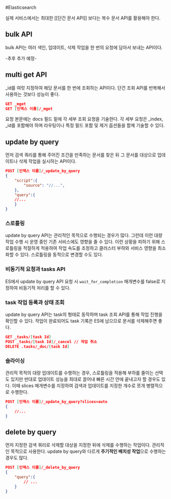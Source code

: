#Elasticsearch 

실제 서비스에서는 최대한 [[단건 문서 API]] 보다는 복수 문서 API를 활용해야 한다.

## bulk API
bulk API는 여러 색인, 업데이트, 삭제 작업을 한 번의 요청에 담아서 보내는 API이다.

-추후 추가 예정-

## multi get API
\_id를 여럿 지정하여 해당 문서를 한 번에 조회하는 API이다. 단건 조회 API를 반복해서 사용하는 것보다 성능이 좋다.

```json
GET _mget
GET [인덱스 이름]/_mget
```

요청 본문에는 docs 필드 밑에 각 세부 조회 요청을 기술한다. 각 세부 요청은 \_index, \_id를 포함해야 하며 라우팅이나 특정 필드 포함 및 제거 옵션들을 함께 기술할 수 있다.

## update by query
먼저 검색 쿼리를 통해 주어진 조건을 만족하는 문서를 찾은 뒤 그 문서를 대상으로 업데이트나 삭제 작업을 실시하는 API이다.

```json
POST [인덱스 이름]/_update_by_query
{
	"script":{
		"source": "//...",
	},
	"query":{
	//...
	}
}
```
### 스로틀링
update by query API는 관리적인 목적으로 수행되는 경우가 많다. 그런데 이런 대량 작업 수행 시 운영 중인 기존 서비스에도 영향을 줄 수 있다. 이런 상황을 피하기 위해 스로틀링을 적절하게 적용하여 작업 속도를 조정하고 클러스터 부하와 서비스 영향을 최소화할 수 있다. 스로틀링을 동적으로 변경할 수도 있다.

### 비동기적 요청과 tasks API
ES에서 update by query API 요청 시 `wait_for_completion` 매개변수를 false로 지정하여 비동기적 처리를 할 수 있다.

### task 작업 등록과 상태 조회
update by query API는 task의 형태로 동작하며 task 조회 API를 통해 작업 진행을 확인할 수 있다. 작업이 완료되어도 task 기록은 ES에 남으므로 문서를 삭제해주면 좋다.

```json
GET _tasks/[task Id]
POST _tasks/[task Id]/_cancel // 작업 취소
DELETE .tasks/_doc/[task Id]
```

### 슬라이싱
관리적 목적의 대량 업데이트를 수행하는 경우, 스로틀링을 적용해 부하를 줄이는 선택도 있지만 반대로 업데이트 성능을 최대로 끌어내 빠른 시간 안에 끝내고자 할 경우도 있다. 이때 slices 매개변수를 지정하여 검색과 업데이트를 지정한 개수로 쪼개 병렬적으로 수행한다.

```json
POST [인덱스 이름]/_update_by_query?slices=auto
{
	//...
}
```

## delete by query
먼저 지정한 검색 쿼리로 삭제할 대상을 지정한 뒤에 삭제를 수행하는 작업이다. 관리적인 목적으로 사용한다. update by query와 다르게 **주기적인 배치성 작업**으로 수행하는 경우도 많다.

```json
POST [인덱스 이름]/_delete_by_query
{
	"query":{
		// ...
	}
}
```